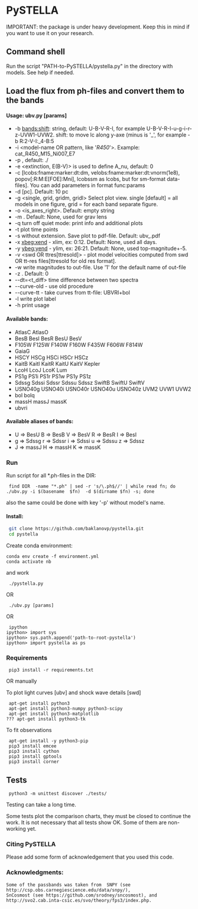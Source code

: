 # PySTELLA

IMPORTANT: the package is under heavy development. 
Keep this in mind if you want to use it on your research.

## Command shell

  Run the script "PATH-to-PySTELLA/pystella.py" in the directory with models.
  See help if needed.


## Load the flux from ph-files  and convert them to the bands

#### Usage:   ubv.py [params]

-  -b <bands:shift>: string, default: U-B-V-R-I, for example U-B-V-R-I-u-g-i-r-z-UVW1-UVW2.
     shift: to move lc along y-axe (minus is '_', for example -b R:2-V-I:_4-B:5 
-  -i <model-name OR pattern, like '*R450*'>.  Example: cat_R450_M15_Ni007_E7
-  -p <model directory>, default: ./
-  -e <extinction, E(B-V)> is used to define A_nu, default: 0 
-  -c <callback> [lcobs:fname:marker:dt:dm, velobs:fname:marker:dt:vnorm(1e8), popov[:R:M:E[FOE]:Mni], lcobssm as lcobs, but for sm-format data-files]. You can add parameters in format func:params
-  -d <distance> [pc].  Default: 10 pc
-  -g <single, grid, gridm, gridl> Select plot view.  single [default] = all models in one figure, grid = for each band separate figure.
-  -o <is_axes_right>.  Default: empty string
-  -m <magnification>.  Default: None, used for grav lens
-  -q  turn off quiet mode: print info and additional plots
-  -t  plot time points
-  -s  <file-name> without extension. Save plot to pdf-file. Default: ubv_<file-name>.pdf
-  -x  <xbeg:xend> - xlim, ex: 0:12. Default: None, used all days.
-  -y  <ybeg:yend> - ylim, ex: 26:21. Default: None, used top-magnitude+-5.
-  -v  <swd OR ttres[ttresold]> - plot model velocities computed from swd OR tt-res files[ttresold for old res format].
-  -w  write magnitudes to out-file. Use '1' for the default name of out-file
-  -z <redshift>.  Default: 0
-  --dt=<t_diff>  time difference between two spectra
-  --curve-old  - use old procedure
-  --curve-tt  - take curves from tt-file: UBVRI+bol
-  -l  write plot label
-  -h  print usage
    
#### Available bands:
  - AtlasC   AtlasO  
  - BesB     BesI     BesR     BesU     BesV    
  - F105W    F125W    F140W    F160W    F435W    F606W    F814W   
  - GaiaG   
  - HSCY     HSCg     HSCi     HSCr     HSCz    
  - KaitB    KaitI    KaitR    KaitU    KaitV    Kepler  
  - LcoH     LcoJ     LcoK     Lum     
  - PS1g     PS1i     PS1r     PS1w     PS1y     PS1z    
  - Sdssg    Sdssi    Sdssr    Sdssu    Sdssz    SwiftB   SwiftU   SwiftV  
  - USNO40g  USNO40i  USNO40r  USNO40u  USNO40z  UVM2     UVW1     UVW2    
  - bol      bolq    
  - massH    massJ    massK   
  - ubvri   

#### Available aliases of bands: 
  - U => BesU       B => BesB       V => BesV       R => BesR       I => BesI    
  - g => Sdssg      r => Sdssr      i => Sdssi      u => Sdssu      z => Sdssz   
  - J => massJ      H => massH      K => massK  

### Run

Run script for all *.ph-files in the DIR:
```shell
 find DIR  -name "*.ph" | sed -r 's/\.ph$//' | while read fn; do ./ubv.py -i $(basename  $fn)  -d $(dirname $fn) -s; done
```
also the same could be done with key '-p' without model's name. 


#### Install:

```bash
 git clone https://github.com/baklanovp/pystella.git
 cd pystella
```

Create conda environment:
```shell
conda env create -f environment.yml
conda activate nb
```

and work

```shell
 ./pystella.py
```
OR
```shell
 ./ubv.py [params]
```
OR

```shell
 ipython
ipython> import sys
ipython> sys.path.append('path-to-root-pystella')
ipython> import pystella as ps
```

### Requirements

```shell
 pip3 install -r requirements.txt
```

OR manually

To plot light curves [ubv] and shock wave details [swd]
```shell
 apt-get install python3
 apt-get install python3-numpy python3-scipy
 apt-get install python3-matplotlib
??? apt-get install python3-tk
```

To fit observations  
```shell
 apt-get install -y python3-pip
 pip3 install emcee
 pip3 install cython
 pip3 install gptools
 pip3 install corner
```

## Tests

```shell
 python3 -m unittest discover ./tests/
```

Testing can take a long time.

Some tests plot the comparison charts, they must be closed to continue the work.
It is not necessary that all tests show OK. Some of them are non-working yet.

### Citing PySTELLA

Please add some form of acknowledgement that you used this code.

### Acknowledgments:
    Some of the passbands was taken from  SNPY (see http://csp.obs.carnegiescience.edu/data/snpy/),
    SnCosmost (see https://github.com/srodney/sncosmost), and http://svo2.cab.inta-csic.es/svo/theory/fps3/index.php.
  